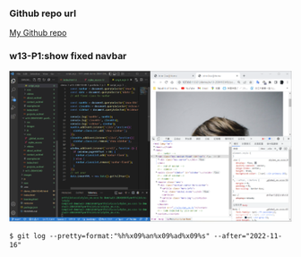### Github repo url

[My Github repo](https://github.com/JKYROC/1111-sweb-demo-208410349.git)
### w13-P1:show fixed navbar 

![](w13-p1.png)

```
$ git log --pretty=format:"%h%x09%an%x09%ad%x09%s" --after="2022-11-16"
```
